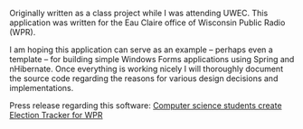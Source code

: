 Originally written as a class project while I was attending UWEC.  This application was written for the Eau Claire office of  Wisconsin Public Radio (WPR).

I am hoping this application can serve as an example – perhaps even a template – for building simple Windows Forms applications using Spring and nHibernate. Once everything is working nicely I will thoroughly document the source code regarding the reasons for various design decisions and implementations.

Press release regarding this software: [Computer science students create Election Tracker for WPR](http://www.uwec.edu/newsreleases/10/oct/1027WprElectionTracker.htm)